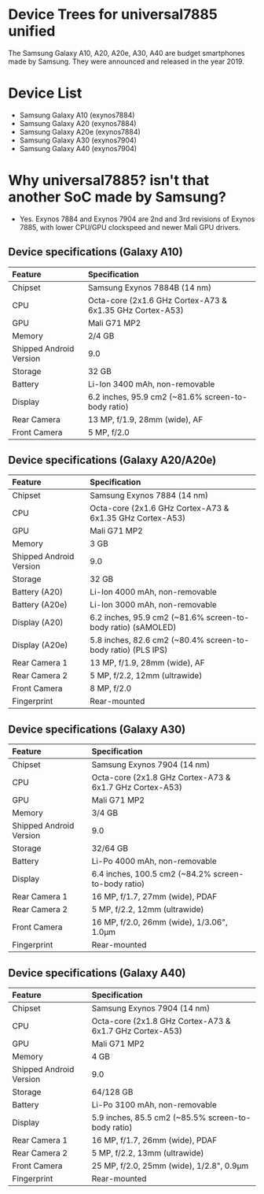 # Device Trees for universal7885 unified
The Samsung Galaxy A10, A20, A20e, A30, A40 are budget smartphones made by Samsung. They were announced and released in the year 2019.

# Device List
- Samsung Galaxy A10 (exynos7884)
- Samsung Galaxy A20 (exynos7884)
- Samsung Galaxy A20e (exynos7884)
- Samsung Galaxy A30 (exynos7904)
- Samsung Galaxy A40 (exynos7904)

# Why universal7885? isn't that another SoC made by Samsung?
- Yes. Exynos 7884 and Exynos 7904 are 2nd and 3rd revisions of Exynos 7885, with lower CPU/GPU clockspeed and newer Mali GPU drivers.

## Device specifications (Galaxy A10)
| Feature                 | Specification                                                   |
| :---------------------- | :---------------------------------------------------------------|
| Chipset                 | Samsung Exynos 7884B (14 nm)                                    |
| CPU                     | Octa-core (2x1.6 GHz Cortex-A73 & 6x1.35 GHz Cortex-A53)        |
| GPU                     | Mali G71 MP2                                                    |
| Memory                  | 2/4 GB                                                          |
| Shipped Android Version | 9.0                                                             |
| Storage                 | 32 GB                                                           |
| Battery                 | Li-Ion 3400 mAh, non-removable                                  |
| Display                 | 6.2 inches, 95.9 cm2 (~81.6% screen-to-body ratio)              |
| Rear Camera             | 13 MP, f/1.9, 28mm (wide), AF                                   |
| Front Camera            | 5 MP, f/2.0                                                     |

## Device specifications (Galaxy A20/A20e)
| Feature                 | Specification                                                   |
| :---------------------- | :---------------------------------------------------------------|
| Chipset                 | Samsung Exynos 7884 (14 nm)                                     |
| CPU                     | Octa-core (2x1.6 GHz Cortex-A73 & 6x1.35 GHz Cortex-A53)        |
| GPU                     | Mali G71 MP2                                                    |
| Memory                  | 3 GB                                                            |
| Shipped Android Version | 9.0                                                             |
| Storage                 | 32 GB                                                           |
| Battery (A20)           | Li-Ion 4000 mAh, non-removable                                  |
| Battery (A20e)          | Li-Ion 3000 mAh, non-removable                                  |
| Display (A20)           | 6.2 inches, 95.9 cm2 (~81.6% screen-to-body ratio) (sAMOLED)    |
| Display (A20e)          | 5.8 inches, 82.6 cm2 (~80.4% screen-to-body ratio) (PLS IPS)    |
| Rear Camera 1           | 13 MP, f/1.9, 28mm (wide), AF                                   |
| Rear Camera 2           | 5 MP, f/2.2, 12mm (ultrawide)                                   |
| Front Camera            | 8 MP, f/2.0                                                     |
| Fingerprint             | Rear-mounted                                                    |


## Device specifications (Galaxy A30)
| Feature                 | Specification                                                   |
| :---------------------- | :---------------------------------------------------------------|
| Chipset                 | Samsung Exynos 7904 (14 nm)                                     |
| CPU                     | Octa-core (2x1.8 GHz Cortex-A73 & 6x1.7 GHz Cortex-A53)         |
| GPU                     | Mali G71 MP2                                                    |
| Memory                  | 3/4 GB                                                          |
| Shipped Android Version | 9.0                                                             |
| Storage                 | 32/64 GB                                                        |
| Battery                 | Li-Po 4000 mAh, non-removable                                   |
| Display                 | 6.4 inches, 100.5 cm2 (~84.2% screen-to-body ratio)             |
| Rear Camera 1           | 16 MP, f/1.7, 27mm (wide), PDAF                                 |
| Rear Camera 2           | 5 MP, f/2.2, 12mm (ultrawide)                                   |
| Front Camera            | 16 MP, f/2.0, 26mm (wide), 1/3.06", 1.0µm                       |
| Fingerprint             | Rear-mounted                                                    |


## Device specifications (Galaxy A40)
| Feature                 | Specification                                                   |
| :---------------------- | :---------------------------------------------------------------|
| Chipset                 | Samsung Exynos 7904 (14 nm)                                     |
| CPU                     | Octa-core (2x1.8 GHz Cortex-A73 & 6x1.7 GHz Cortex-A53)         |
| GPU                     | Mali G71 MP2                                                    |
| Memory                  | 4 GB                                                            |
| Shipped Android Version | 9.0                                                             |
| Storage                 | 64/128 GB                                                       |
| Battery                 | Li-Po 3100 mAh, non-removable                                   |
| Display                 | 5.9 inches, 85.5 cm2 (~85.5% screen-to-body ratio)              |
| Rear Camera 1           | 16 MP, f/1.7, 26mm (wide), PDAF                                 |
| Rear Camera 2           | 5 MP, f/2.2, 13mm (ultrawide)                                   |
| Front Camera            | 25 MP, f/2.0, 25mm (wide), 1/2.8", 0.9µm                        |
| Fingerprint             | Rear-mounted                                                    |
